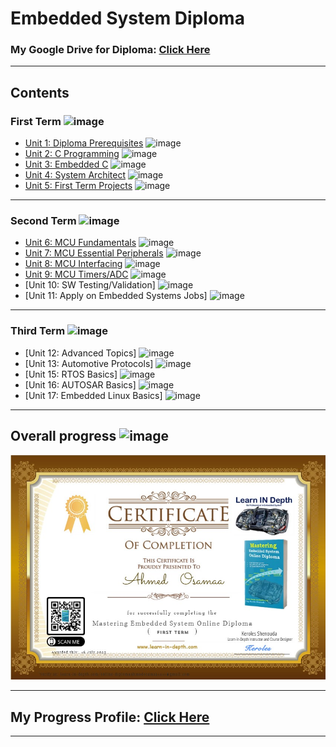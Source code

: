 # Embedded System Diploma

### My Google Drive for Diploma: [Click Here](https://drive.google.com/drive/folders/1o8J-8IIgNfqC3kxRPkD3_AoEFjv8KTOY?usp=share_link)

---
## Contents

### First Term ![image](https://progress-bar.dev/100/?title=Waiting_Result)

- [Unit 1: Diploma Prerequisites](https://github.com/AhmedOSAA/Embedded_System_Diploma) ![image](https://progress-bar.dev/100/?title=No_Assignments&color=bababa)
- [Unit 2: C Programming](Unit_2_C_Basics) ![image](https://progress-bar.dev/100/)
- [Unit 3: Embedded C](Unit_3_Embedded_C) ![image](https://progress-bar.dev/100/)
- [Unit 4: System Architect](Unit_4_System_Architect) ![image](https://progress-bar.dev/100/)
- [Unit 5: First Term Projects](Unit_5_FirstTerm_Exams) ![image](https://progress-bar.dev/100/?title=Waiting_Result)

---
### Second Term ![image](https://progress-bar.dev/80/?title=IN_PROGRESS&color=ff00ff)

- [Unit 6: MCU Fundamentals](Unit_6_Micro-Controller_Arch) ![image](https://progress-bar.dev/100/)
- [Unit 7: MCU Essential Peripherals](https://github.com/AhmedOSAA/Embedded_System_Diploma/tree/main/Unit_7_Essential%20Peripherals) ![image](https://progress-bar.dev/100/)
- [Unit 8: MCU Interfacing](Unit_8_MCU_Interfacing) ![image](https://progress-bar.dev/100/)
- [Unit 9: MCU Timers/ADC](Unit_9_Timer_ADC) ![image](https://progress-bar.dev/100/)
- [Unit 10: SW Testing/Validation] ![image](https://progress-bar.dev/0/?title=IN_PROGRESS)
- [Unit 11: Apply on Embedded Systems Jobs] ![image](https://progress-bar.dev/0/?title=Exams&color=bababa)

---

### Third Term ![image](https://progress-bar.dev/0/?title=Start_Soon&color=ff0000)

- [Unit 12: Advanced Topics] ![image](https://progress-bar.dev/0/)
- [Unit 13: Automotive Protocols] ![image](https://progress-bar.dev/0/)
- [Unit 15: RTOS Basics] ![image](https://progress-bar.dev/0/)
- [Unit 16: AUTOSAR Basics] ![image](https://progress-bar.dev/0/)
- [Unit 17: Embedded Linux Basics] ![image](https://progress-bar.dev/0/)

---

## Overall progress ![image](https://progress-bar.dev/1/?scale=3&title=Terms&suffix=&width=230&color=aa00ff)

[![image](https://github.com/AhmedOSAA/Embedded_System_Diploma/blob/main/First%20term%20Certificate%205-6-2023.jpg)](https://www.learn-in-depth.com/online-diploma/ahmedosamaa1211%40gmail.com)

---

## My Progress Profile: [Click Here](https://www.learn-in-depth.com/online-diploma/ahmedosamaa1211%40gmail.com)

---
